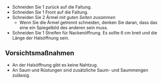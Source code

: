 - Schneiden Sie 1 zurück auf die Faltung.
- Schneiden Sie 1 Front auf die Faltung.
- Schneiden Sie 2 Ärmel _mit guten Seiten zusammen_
  - Wenn Sie die Ärmel getrennt schneiden, denken Sie daran, dass das eine ein Spiegelbild des anderen sein muss.
- Schneiden Sie 1 Streifen für Nackenöffnung. Es sollte 6 cm breit und die Länge der Halsöffnung sein.

## Vorsichtsmaßnahmen

- An der Halsöffnung gibt es keine Nahtzug.
- An Saum und Rüstungen sind zusätzliche Saum- und Saummengen zulässig.
